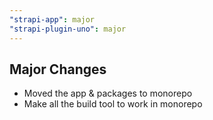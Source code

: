 ```yaml
---
"strapi-app": major
"strapi-plugin-uno": major
---
```


## Major Changes

- Moved the app & packages to monorepo
- Make all the build tool to work in monorepo
